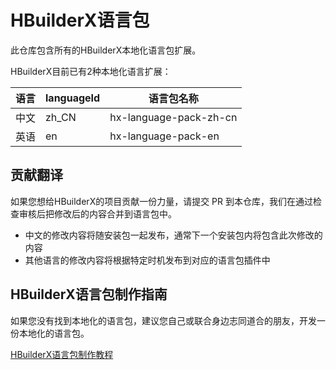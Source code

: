 # HBuilderX语言包

此仓库包含所有的HBuilderX本地化语言包扩展。

HBuilderX目前已有2种本地化语言扩展：

|语言	|languageId	| 语言包名称			|
|--		|--			| --					|
|中文	|zh_CN		| hx-language-pack-zh-cn|
|英语	|en			|hx-language-pack-en	|


## 贡献翻译
 
如果您想给HBuilderX的项目贡献一份力量，请提交 PR 到本仓库，我们在通过检查审核后把修改后的内容合并到语言包中。
 
- 中文的修改内容将随安装包一起发布，通常下一个安装包内将包含此次修改的内容
- 其他语言的修改内容将根据特定时机发布到对应的语言包插件中

## HBuilderX语言包制作指南

如果您没有找到本地化的语言包，建议您自己或联合身边志同道合的朋友，开发一份本地化的语言包。

[HBuilderX语言包制作教程](docs/tutorial.md)